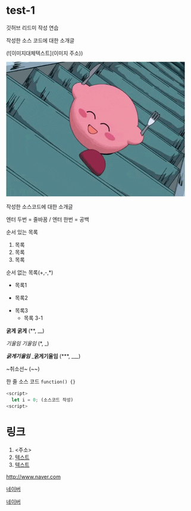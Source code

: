 # test-1

깃허브 리드미 작성 연습

작성한 소스 코드에 대한 소개글


(![이미지대체텍스트](이미지 주소))


![커비](./26.gif)

작성한 소스코드에 대한 소개글 

엔터 두번 = 줄바꿈 /
엔터 한번 = 공백 

순서 있는 목록
1. 목록
2. 목록
3. 목록

순서 없는 목록(+,-,*)
+ 목록1
- 목록2
* 목록3
  + 목록 3-1
 
**굵게** __굵게__ (**, __)

*기울임* _기울임_ (*, _)

***굵게기울임*** ___굵게기울임__ (***, ___)

~취소선~ (~~)

한 줄 소스 코드 `function() {}`

```javascript
<script>
  let i = 0; (소스코드 작성)
<script>
```

# 링크
1. <주소>
2. [텍스트](주소)
3. [텍스트](주소, "부가설명")

<http://www.naver.com>

[네이버](http://www.naver.com)

[네이버](http://www.naver.com, "클릭하여 이동")

